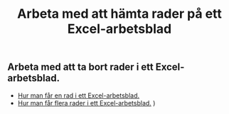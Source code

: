 ﻿---
title: Arbeta med att hämta rader på ett Excel-arbetsblad
second_title: Aspose.Cells Cloud Documen
linktitle: Ge
type: docs
url: /sv/rows/get/
keywords: Working with getting row on an Excel worksheet. How to add rows on an Excel worksheet
description: Aspose.Cells Cloud REST API stöder hämtning av rader i ett Excel-arbetsblad. SDK stöder olika typer av utvecklingsspråk. Dessa inkluderar Android, C#, Go, Java, NodeJS, Perl, PHP, Python, Ruby och Swift.
weight: 20
kwords: Excel, Office Moln, REST API, Kalkylblad, PDF, CSV, Json, Markdown, Arbeta med att hämta rader i ett Excel-kalkylblad
---
## Arbeta med att ta bort rader i ett Excel-arbetsblad.

- [Hur man får en rad i ett Excel-arbetsblad.](/cells/sv/rows/get/row/) 
- [Hur man får flera rader i ett Excel-arbetsblad.](/cells/sv/rows/get/rows/) ) 
